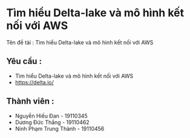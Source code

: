 # Tìm hiểu Delta-lake và mô hình kết nối với AWS

Tên đề tài : Tìm hiểu Delta-lake và mô hình kết nối với AWS

## Yêu cầu : 
- Tìm hiểu Delta-lake và mô hình kết nối với AWS
- https://delta.io/

## Thành viên :       
- Nguyễn Hiếu Đan - 19110345
- Dương Đức Thắng - 19110462
- Ninh Phạm Trung Thành - 19110456
          
